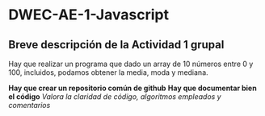 # DWEC-AE-1-Javascript
## Breve descripción de la Actividad 1 grupal

Hay que realizar un programa que dado un array de 10 números entre 0 y 100, incluidos, podamos obtener
la media, moda y mediana.

**Hay que crear un repositorio común de github**
**Hay que documentar bien el código**
*Valora la claridad de código, algoritmos empleados y comentarios*
